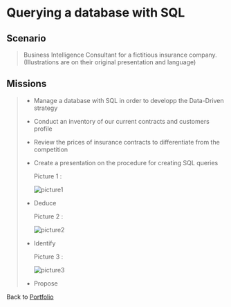 # Querying a database with SQL

## Scenario
 > Business Intelligence Consultant for a fictitious insurance company. (Illustrations are on their original presentation and language)

## Missions
> * Manage a database with SQL in order to developp the Data-Driven strategy
> * Conduct an inventory of our current contracts and customers profile
> * Review the prices of insurance contracts to differentiate from the competition
> * Create a presentation on the procedure for creating SQL queries
>
>   Picture 1 : 
> 
>   ![picture1](/Projects/Project_2_folder/images/Image_1.jpg)
> 
> * Deduce
>  
>   Picture 2 : 
>
>   ![picture2](/Projects/Project_2_folder/images/Image_2.jpg)
> 
> * Identify 
>  
>   Picture 3 : 
>
>   ![picture3](/Projects/Project_2_folder/images/Image_3.jpg)
>
> * Propose 


Back to [Portfolio](https://ivancor93.github.io/Portfolio)
